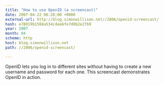```yaml
---
title: "How to use OpenID (a screencast)"
date: 2007-04-22 06:28:00 +0000
external-url: http://blog.simonwillison.net//2006/openid-screencast/
hash: e78019b1568a534c4aa6fe7d0b2e2769
year: 2007
month: 04
scheme: http
host: blog.simonwillison.net
path: //2006/openid-screencast/

---
```


OpenID lets you log in to different sites without having to create a new username and password for each one. This screencast demonstrates OpenID in action.
